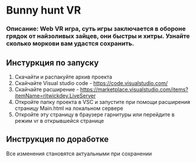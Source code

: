 # Bunny hunt VR
### Описание: Web VR игра, суть игры заключается в обороне грядок от найзоливых зайцев, они быстры и хитры. Узнайте сколько моркови вам удастся сохранить.

## Инстуркция по запуску
1) Скачайти и распакуйте архив проекта
2) Скайчайте Visual studio code - https://code.visualstudio.com/
3) Скайчайте расширение - https://marketplace.visualstudio.com/items?itemName=ritwickdey.LiveServer
4) Откройте папку проекта в VSC и запустите при помощи расширения страницу Main.html на локальном сервере
5) Откройте эту страницу в браузере гарнитуры или перейдите в режим vr в открывшейся странице

## Инструкция по доработке
Все изменения становятся актуальными при сохранении 


